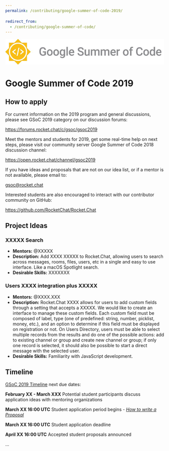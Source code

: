 ```yaml
---
permalink: /contributing/google-summer-of-code-2019/

redirect_from:
  - /contributing/google-summer-of-code/
---
```


[![Google Summer of Code 2019](https://github.com/Sing-Li/bbug/raw/master/images/gsoclogo.jpg)](https://summerofcode.withgoogle.com/)

# Google Summer of Code 2019

## How to apply

For current information on the 2019 program and general discussions, please see GSoC 2019 category on our discussion forums:

<https://forums.rocket.chat/c/gsoc/gsoc2019>

Meet the mentors and students for 2019, get some real-time help on next steps, please visit our community server Google Summer of Code 2018 discussion channel:

<https://open.rocket.chat/channel/gsoc2019>

If you have ideas and proposals that are not on our idea list, or if a mentor is not available, please email to:

   gsoc@rocket.chat

Interested students are also encouraged to interact with our contributor community on GitHub:

<https://github.com/RocketChat/Rocket.Chat>

## Project Ideas

### XXXXX Search

- **Mentors:** @XXXXX
- **Description:** Add XXXX XXXXX to Rocket.Chat, allowing users to search across messages, rooms, files, users, etc in a single and easy to use interface. Like a macOS Spotlight search.
- **Desirable Skills:** XXXXXXX

### Users XXXX integration plus XXXXX

- **Mentors:** @XXXX.XXX
- **Description:** Rocket.Chat XXXX allows for users to add custom fields through a setting that accepts a XXXXX. We would like to create an interface to manage these custom fields. Each custom field must be composed of label, type (one of predefined: string, number, picklist, money, etc.), and an option to determine if this field must be displayed on registration or not. On Users Directory, users must be able to select multiple records from the results and do one of the possible actions: add to existing channel or group and create new channel or group; if only one record is selected, it should also be possible to start a direct message with the selected user.
- **Desirable Skills:** Familiarity with JavaScript development.

## Timeline

[GSoC 2019 Timeline](https://developers.google.com/open-source/gsoc/timeline) next due dates:

**February XX - March XXX**
Potential student participants discuss application ideas with mentoring organizations

**March XX 16:00 UTC**
Student application period begins - _[How to write a Proposal](https://google.github.io/gsocguides/student/writing-a-proposal.html)_

**March XX 16:00 UTC**
Student application deadline

**April XX 16:00 UTC**
Accepted student proposals announced

...

